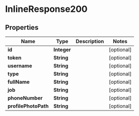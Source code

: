 
# InlineResponse200

## Properties
Name | Type | Description | Notes
------------ | ------------- | ------------- | -------------
**id** | **Integer** |  |  [optional]
**token** | **String** |  |  [optional]
**username** | **String** |  |  [optional]
**type** | **String** |  |  [optional]
**fullName** | **String** |  |  [optional]
**job** | **String** |  |  [optional]
**phoneNumber** | **String** |  |  [optional]
**profilePhotoPath** | **String** |  |  [optional]



